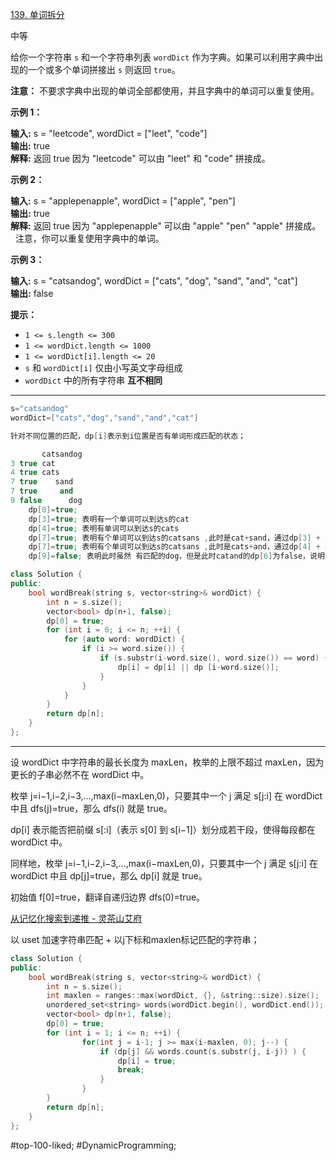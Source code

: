 [139. 单词拆分](https://leetcode.cn/problems/word-break/)

中等

给你一个字符串 `s` 和一个字符串列表 `wordDict` 作为字典。如果可以利用字典中出现的一个或多个单词拼接出 `s` 则返回 `true`。

**注意：** 不要求字典中出现的单词全部都使用，并且字典中的单词可以重复使用。

**示例 1：**

**输入:** s = "leetcode", wordDict = ["leet", "code"]  
**输出:** true  
**解释:** 返回 true 因为 "leetcode" 可以由 "leet" 和 "code" 拼接成。

**示例 2：**

**输入:** s = "applepenapple", wordDict = ["apple", "pen"]  
**输出:** true  
**解释:** 返回 true 因为 "applepenapple" 可以由 "apple" "pen" "apple" 拼接成。
     注意，你可以重复使用字典中的单词。

**示例 3：**

**输入:** s = "catsandog", wordDict = ["cats", "dog", "sand", "and", "cat"]  
**输出:** false  

**提示：**

- `1 <= s.length <= 300`
- `1 <= wordDict.length <= 1000`
- `1 <= wordDict[i].length <= 20`
- `s` 和 `wordDict[i]` 仅由小写英文字母组成
- `wordDict` 中的所有字符串 **互不相同**
---- ----
```cpp
s="catsandog"
wordDict=["cats","dog","sand","and","cat"]

针对不同位置的匹配，dp[i]表示到i位置是否有单词形成匹配的状态；

       catsandog
3 true cat
4 true cats
7 true    sand
7 true     and
9 false      dog
    dp[0]=true;
    dp[3]=true; 表明有一个单词可以到达s的cat
    dp[4]=true; 表明有单词可以到达s的cats
    dp[7]=true; 表明有个单词可以到达s的catsans ,此时是cat+sand，通过dp[3] + sand的4得到
    dp[7]=true; 表明有个单词可以到达s的catsans ,此时是cats+and，通过dp[4] + and的3得到
    dp[9]=false; 表明此时虽然 有匹配的dog，但是此时catand的dp[6]为false，说明没办法到达
```

```cpp
class Solution {
public:
    bool wordBreak(string s, vector<string>& wordDict) {
        int n = s.size();
        vector<bool> dp(n+1, false); 
        dp[0] = true;
        for (int i = 0; i <= n; ++i) {
            for (auto word: wordDict) {
                if (i >= word.size()) {
                    if (s.substr(i-word.size(), word.size()) == word) {
                        dp[i] = dp[i] || dp [i-word.size()];
                    }
                }
            }
        }
        return dp[n];
    }
};
```

----
设 wordDict 中字符串的最长长度为 maxLen，枚举的上限不超过 maxLen，因为更长的子串必然不在 wordDict 中。

枚举 j=i−1,i−2,i−3,…,max(i−maxLen,0)，只要其中一个 j 满足 s[j:i] 在 wordDict 中且 dfs(j)=true，那么 dfs(i) 就是 true。

dp[i] 表示能否把前缀 s[:i]（表示 s[0] 到 s[i−1]）划分成若干段，使得每段都在 wordDict 中。

同样地，枚举 j=i−1,i−2,i−3,…,max(i−maxLen,0)，只要其中一个 j 满足 s[j:i] 在 wordDict 中且 dp[j]=true，那么 dp[i] 就是 true。

初始值 f[0]=true，翻译自递归边界 dfs(0)=true。

[从记忆化搜索到递推 - 灵茶山艾府](https://leetcode.cn/problems/word-break/solutions/2968135/jiao-ni-yi-bu-bu-si-kao-dpcong-ji-yi-hua-chrs/)

以 uset 加速字符串匹配 + 以j下标和maxlen标记匹配的字符串；

```cpp
class Solution {
public:
    bool wordBreak(string s, vector<string>& wordDict) {
        int n = s.size();
        int maxlen = ranges::max(wordDict, {}, &string::size).size();
        unordered_set<string> words(wordDict.begin(), wordDict.end());
        vector<bool> dp(n+1, false); 
        dp[0] = true;
        for (int i = 1; i <= n; ++i) {
                for(int j = i-1; j >= max(i-maxlen, 0); j--) {
                    if (dp[j] && words.count(s.substr(j, i-j)) ) { 
                        dp[i] = true;
                        break;
                    }
                }
        }
        return dp[n];
    }
};
```
#top-100-liked; #DynamicProgramming;  